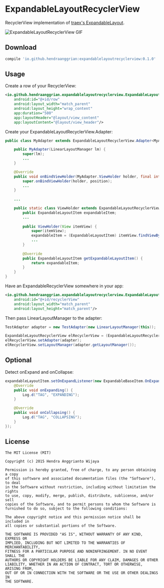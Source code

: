 ExpandableLayoutRecyclerView
============================

RecyclerView implementation of [traex's ExpandableLayout](https://github.com/traex/ExpandableLayout).

![ExpandableLayoutRecyclerView GIF](https://github.com/hendraanggrian/ExpandableLayoutRecyclerView/blob/master/demo.gif)


Download
--------

```gradle
compile 'io.github.hendraanggrian:expandablelayoutrecyclerview:0.1.0'
```


Usage
-----

Create a row of your RecyclerView:

```xml
<io.github.hendraanggrian.expandablelayoutrecyclerview.ExpandableLayoutItem
    android:id="@+id/row"
    android:layout_width="match_parent"
    android:layout_height="wrap_content"
    app:duration="500"
    app:layoutHeader="@layout/view_content"
    app:layoutContent="@layout/view_header"/>
```

Create your ExpandableLayoutRecyclerView.Adapter:

```java
public class MyAdapter extends ExpandableLayoutRecyclerView.Adapter<MyAdapter.ViewHolder> {

    public MyAdapter(LinearLayoutManager lm) {
        super(lm);
        ...
    }

    @Override
    public void onBindViewHolder(MyAdapter.ViewHolder holder, final int position) {
        super.onBindViewHolder(holder, position);
        ...
    }
    
    ...

    public static class ViewHolder extends ExpandableLayoutRecyclerView.ViewHolder {
        public ExpandableLayoutItem expandableItem;
        ...
    
        public ViewHolder(View itemView) {
            super(itemView);
            expandableItem = (ExpandableLayoutItem) itemView.findViewById(R.id.row);
            ...
        }
    
        @Override
        public ExpandableLayoutItem getExpandableLayoutItem() {
            return expandableItem;
        }
    }
}
```

Have an ExpandableRecyclerView somewhere in your app:

```xml
<io.github.hendraanggrian.expandablelayoutrecyclerview.ExpandableLayoutRecyclerView
    android:id="@+id/recyclerView"
    android:layout_width="match_parent"
    android:layout_height="match_parent"/>
```

Then pass LinearLayoutManager to the adapter:

```java
TestAdapter adapter = new TestAdapter(new LinearLayoutManager(this));

ExpandableLayoutRecyclerView elRecyclerView = (ExpandableLayoutRecyclerView) findViewById(R.id.recyclerView);
elRecyclerView.setAdapter(adapter);
elRecyclerView.setLayoutManager(adapter.getLayoutManager());
```


Optional
--------

Detect onExpand and onCollapse:

```java
expandableLayoutItem.setOnExpandListener(new ExpandableBaseItem.OnExpandListener() {
    @Override
    public void onExpanding() {
        Log.d("TAG", "EXPANDING");
    }

    @Override
    public void onCollapsing() {
        Log.d("TAG", "COLLAPSING");
    }
});
```


License
--------

    The MIT License (MIT)

    Copyright (c) 2015 Hendra Anggrianto Wijaya

    Permission is hereby granted, free of charge, to any person obtaining a copy
    of this software and associated documentation files (the "Software"), to deal
    in the Software without restriction, including without limitation the rights
    to use, copy, modify, merge, publish, distribute, sublicense, and/or sell
    copies of the Software, and to permit persons to whom the Software is
    furnished to do so, subject to the following conditions:

    The above copyright notice and this permission notice shall be included in
    all copies or substantial portions of the Software.

    THE SOFTWARE IS PROVIDED "AS IS", WITHOUT WARRANTY OF ANY KIND, EXPRESS OR
    IMPLIED, INCLUDING BUT NOT LIMITED TO THE WARRANTIES OF MERCHANTABILITY,
    FITNESS FOR A PARTICULAR PURPOSE AND NONINFRINGEMENT. IN NO EVENT SHALL THE
    AUTHORS OR COPYRIGHT HOLDERS BE LIABLE FOR ANY CLAIM, DAMAGES OR OTHER
    LIABILITY, WHETHER IN AN ACTION OF CONTRACT, TORT OR OTHERWISE, ARISING FROM,
    OUT OF OR IN CONNECTION WITH THE SOFTWARE OR THE USE OR OTHER DEALINGS IN
    THE SOFTWARE.